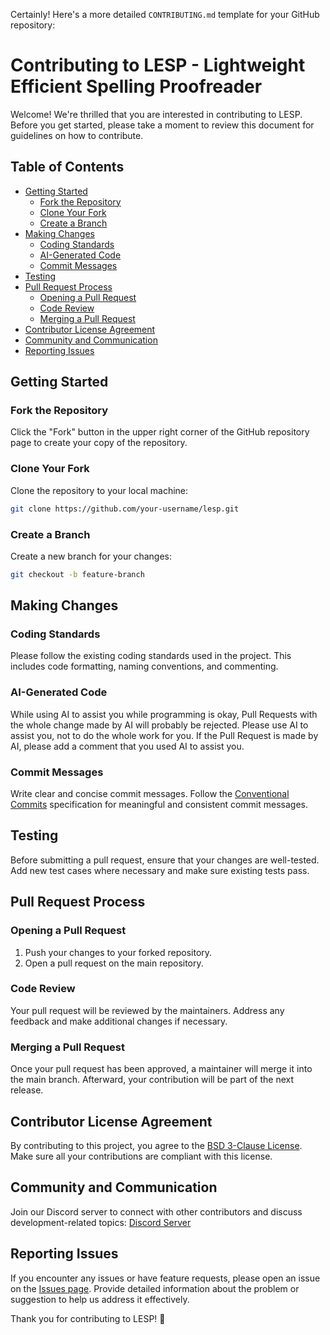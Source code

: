 Certainly! Here's a more detailed `CONTRIBUTING.md` template for your GitHub repository:

# Contributing to LESP - Lightweight Efficient Spelling Proofreader

Welcome! We're thrilled that you are interested in contributing to LESP. Before you get started, please take a moment to review this document for guidelines on how to contribute.

## Table of Contents

- [Getting Started](#getting-started)
  - [Fork the Repository](#fork-the-repository)
  - [Clone Your Fork](#clone-your-fork)
  - [Create a Branch](#create-a-branch)
- [Making Changes](#making-changes)
  - [Coding Standards](#coding-standards)
  - [AI-Generated Code](#ai-generated-code)
  - [Commit Messages](#commit-messages)
- [Testing](#testing)
- [Pull Request Process](#pull-request-process)
  - [Opening a Pull Request](#opening-a-pull-request)
  - [Code Review](#code-review)
  - [Merging a Pull Request](#merging-a-pull-request)
- [Contributor License Agreement](#contributor-license-agreement)
- [Community and Communication](#community-and-communication)
- [Reporting Issues](#reporting-issues)

## Getting Started

### Fork the Repository

Click the "Fork" button in the upper right corner of the GitHub repository page to create your copy of the repository.

### Clone Your Fork

Clone the repository to your local machine:

```bash
git clone https://github.com/your-username/lesp.git
```

### Create a Branch

Create a new branch for your changes:

```bash
git checkout -b feature-branch
```

## Making Changes

### Coding Standards

Please follow the existing coding standards used in the project. This includes code formatting, naming conventions, and commenting.

### AI-Generated Code

While using AI to assist you while programming is okay, Pull Requests with the whole change made by AI will probably be rejected. Please use AI to assist you, not to do the whole work for you. If the Pull Request is made by AI, please add a comment that you used AI to assist you.

### Commit Messages

Write clear and concise commit messages. Follow the [Conventional Commits](https://www.conventionalcommits.org/en/v1.0.0/) specification for meaningful and consistent commit messages.

## Testing

Before submitting a pull request, ensure that your changes are well-tested. Add new test cases where necessary and make sure existing tests pass.

## Pull Request Process

### Opening a Pull Request

1. Push your changes to your forked repository.
2. Open a pull request on the main repository.

### Code Review

Your pull request will be reviewed by the maintainers. Address any feedback and make additional changes if necessary.

### Merging a Pull Request

Once your pull request has been approved, a maintainer will merge it into the main branch. Afterward, your contribution will be part of the next release.

## Contributor License Agreement

By contributing to this project, you agree to the [BSD 3-Clause License](LICENSE). Make sure all your contributions are compliant with this license.

## Community and Communication

Join our Discord server to connect with other contributors and discuss development-related topics: [Discord Server](https://discord.gg/XkjPDcSfNz)

## Reporting Issues

If you encounter any issues or have feature requests, please open an issue on the [Issues page](https://github.com/LyubomirT/lesp/issues). Provide detailed information about the problem or suggestion to help us address it effectively.

Thank you for contributing to LESP! 🚀